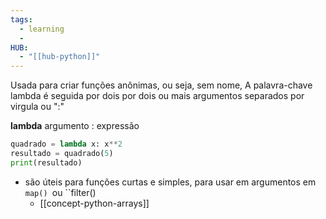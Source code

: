 ```yaml
---
tags:
  - learning
  - 
HUB:
  - "[[hub-python]]"
---
```

Usada para criar funções anônimas, ou seja, sem nome, A palavra-chave lambda é seguida por dois por dois ou mais argumentos separados por virgula ou ":" 

**lambda** argumento : expressão

```python
quadrado = lambda x: x**2 
resultado = quadrado(5)
print(resultado)
```

- são úteis para funções curtas e simples, para usar em argumentos em ``map() ``ou ``filter()
	- [[concept-python-arrays]]

